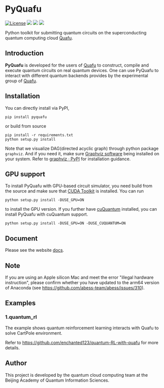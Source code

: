 # PyQuafu
[![License](https://img.shields.io/github/license/ScQ-Cloud/pyquafu.svg?style=popout-square)](https://opensource.org/licenses/Apache-2.0)
[![](https://github.com/ScQ-Cloud/pyquafu/actions/workflows/unittest.yml/badge.svg)](https://github.com/ScQ-Cloud/pyquafu/actions/workflows/unittest.yml)
[![](https://img.shields.io/github/release/ScQ-Cloud/pyquafu.svg?style=popout-square)](https://github.com/ScQ-Cloud/pyquafu/releases)
[![](https://img.shields.io/pypi/dm/pyquafu?style=popout-square)](https://pypi.org/project/pyquafu/)


Python toolkit for submitting quantum circuits on the superconducting quantum computing cloud [Quafu](http://quafu.baqis.ac.cn/).


## Introduction

**PyQuafu** is developed for the users of [Quafu](http://quafu.baqis.ac.cn/) to construct, compile and execute quantum circuits on real quantum devices. One can use PyQuafu to interact with different quantum backends provides by the experimental group of [Quafu](http://quafu.baqis.ac.cn/).

## Installation

You can directly install via PyPI,

```
pip install pyquafu
```

or build from source

```
pip install -r requirements.txt
python setup.py install
```

Note that we visualize DAG(directed acyclic graph) through python package ``graphviz``. And if you need it, make sure [Graphviz software](https://graphviz.org/) being installed on your system. Refer to [graphviz · PyPI](https://pypi.org/project/graphviz/#description) for installation guidance.

## GPU support
To install PyQuafu with GPU-based circuit simulator, you need build from the source and make sure that [CUDA Toolkit](https://developer.nvidia.com/cuda-downloads) is installed. You can run

```
python setup.py install -DUSE_GPU=ON
```
to install the GPU version. If you further have [cuQuantum](https://developer.nvidia.com/cuquantum-sdk) installed, you can install PyQuafu with cuQuantum support.
```
python setup.py install -DUSE_GPU=ON -DUSE_CUQUANTUM=ON
```


## Document
Please see the website [docs](https://scq-cloud.github.io/).

## Note
If you are using an Apple silicon Mac and meet the error "illegal hardware instruction", please confirm whether you have updated to the arm64 version of Anaconda (see https://github.com/abess-team/abess/issues/310).

## Examples

### 1.quantum_rl

The example shows quantum reinforcement learning interacts with Quafu to solve CartPole environment.

Refer to https://github.com/enchanted123/quantum-RL-with-quafu for more details.

## Author
This project is developed by the quantum cloud computing team at the Beijing Academy of Quantum Information Sciences.
